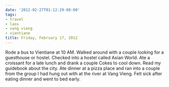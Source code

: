 ```yaml
---
date: '2012-02-27T01:12:29-08:00'
tags:
- travel
- laos
- vang vieng
- vientiane
title: Friday, February 17, 2012
---
```


Rode a bus to Vientiane at 10 AM. Walked around with a couple looking for a guesthouse or hostel. Checked into a hostel called Asian World. Ate a croissant for a late lunch and drank a couple Cokes to cool down. Read my guidebook about the city. Ate dinner at a pizza place and ran into a couple from the group I had hung out with at the river at Vang Vieng. Felt sick after eating dinner and went to bed early.

